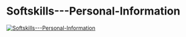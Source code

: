 # Softskills---Personal-Information

[![Softskills---Personal-Information](https://youtube.com/shorts/UYiKPLRKe8g?feature=share/0.jpg)](https://youtube.com/shorts/UYiKPLRKe8g?feature=share)
